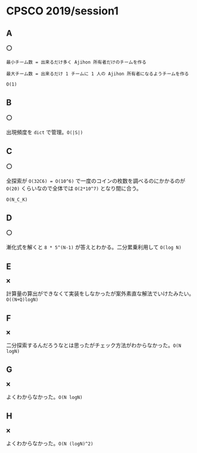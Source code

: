 # CPSCO 2019/session1

## A

:o:

`最小チーム数 = 出来るだけ多く Ajihon 所有者だけのチームを作る`

`最大チーム数 = 出来るだけ 1 チームに 1 人の Ajihon 所有者になるようチームを作る`

`O(1)`

## B

:o:

出現頻度を `dict` で管理。`O(|S|)`

## C

:o:

全探索が `O(32C6) = O(10^6)` で一度のコインの枚数を調べるのにかかるのが `O(20)` くらいなので全体では `O(2*10^7)` となり間に合う。

`O(N_C_K)`

## D

:o:

漸化式を解くと `8 * 5^(N-1)` が答えとわかる。二分累乗利用して `O(log N)`

## E

:x:

計算量の算出ができなくて実装をしなかったが案外素直な解法でいけたみたい。`O((N+Q)logN)`

## F

:x:

二分探索するんだろうなとは思ったがチェック方法がわからなかった。`O(N logN)`

## G

:x:

よくわからなかった。`O(N logN)`

## H

:x:

よくわからなかった。`O(N (logN)^2)`
